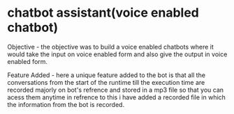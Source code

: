 # chatbot assistant(voice enabled chatbot)


Objective - the objective was to build a voice enabled chatbots where it would take the input on voice
enabled form and also give the output in voice enabled form.


Feature Added - here a unique feature added to the bot is that all the conversations from the start of the
runtime till the execution time are recorded majorly on bot's refrence and stored in a mp3 file so that you
can acess them anytime
in refrence to this i have added a recorded file in which the information from the bot is recorded.


